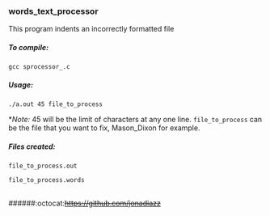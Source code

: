 <h3> words_text_processor </h3>
This program indents an incorrectly formatted file

<h5>To compile: </h5>

`gcc sprocessor_.c` 

<h5>Usage: </h5>

  `./a.out 45 file_to_process`

**Note:* 45 will be the limit of characters at any one line. `file_to_process` can be the file that you want to fix, Mason_Dixon for example.

<h5>Files created:</h5>
  
  `file_to_process.out`
  
  `file_to_process.words`
  
  
## 
######:octocat:~~https://github.com/jonadiazz~~
